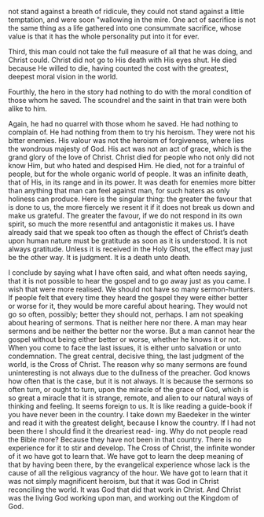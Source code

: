 not stand against a breath of ridicule, they could not stand against a
little temptation, and were soon "wallowing in the mire. One act of
sacrifice is not the same thing as a life gathered into one consummate
sacrifice, whose value is that it has the whole personality put into it
for ever.

Third, this man could not take the full measure of all that he was
doing, and Christ could. Christ did not go to His death with His eyes
shut. He died because He willed to die, having counted the cost with the
greatest, deepest moral vision in the world.

Fourthly, the hero in the story had nothing to do with the moral
condition of those whom he saved. The scoundrel and the saint in that
train were both alike to him.

Again, he had no quarrel with those whom he saved. He had nothing to
complain of. He had nothing from them to try his heroism. They were not
his bitter enemies. His valour was not the heroism of forgiveness, where
lies the wondrous majesty of God. His act was not an act of grace, which
is the grand glory of the love of Christ. Christ died for people who not
only did not know Him, but who hated and despised Him. He died, not for
a trainful of people, but for the whole organic world of people. It was
an infinite death, that of His, in its range and in its power. It was
death for enemies more bitter than anything that man can feel against
man, for such haters as only holiness can produce. Here is the singular
thing: the greater the favour that is done to us, the more fiercely we
resent it if it does not break us down and make us grateful. The greater
the favour, if we do not respond in its own spirit, so much the more
resentful and antagonistic it makes us. I have already said that we
speak too often as though the effect of Christ’s death upon human nature
must be gratitude as soon as it is understood. It is not always
gratitude. Unless it is received in the Holy Ghost, the effect may just
be the other way. It is judgment. It is a death unto death.

I conclude by saying what I have often said, and what often needs
saying, that it is not possible to hear the gospel and to go away just
as you came. I wish that were more realised. We should not have so many
sermon-hunters. If people felt that every time they heard the gospel
they were either better or worse for it, they would be more careful
about hearing. They would not go so often, possibly; better they should
not, perhaps. I am not speaking about hearing of sermons. That is
neither here nor there. A man may hear sermons and be neither the better
nor the worse. But a man cannot hear the gospel without being either
better or worse, whether he knows it or not. When you come to face the
last issues, it is either unto salvation or unto condemnation. The great
central, decisive thing, the last judgment of the world, is the Cross of
Christ. The reason why so many sermons are found uninteresting is not
always due to the dullness of the preacher. God knows how often that is
the case, but it is not always. It is because the sermons so often turn,
or ought to turn, upon the miracle of the grace of God, which is so
great a miracle that it is strange, remote, and alien to our natural
ways of thinking and feeling. It seems foreign to us. It is like reading
a guide-book if you have never been in the country. I take down my
Baedeker in the winter and read it with the greatest delight, because I
know the country. If I had not been there I should find it the dreariest
read- ing. Why do not people read the Bible more? Because they have not
been in that country. There is no experience for it to stir and develop.
The Cross of Christ, the infinite wonder of it wo have got to learn
that. We have got to learn the deep meaning of that by having been
there, by the evangelical experience whose lack is the cause of all the
religious vagrancy of the hour. We have got to learn that it was not
simply magnificent heroism, but that it was God in Christ reconciling
the world. It was God that did that work in Christ. And Christ was the
living God working upon man, and working out the Kingdom of God.
